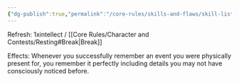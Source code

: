 ```yaml
---
{"dg-publish":true,"permalink":"/core-rules/skills-and-flaws/skill-list/intelect/rank-3/photographic-memory/"}
---
```


Refresh: 1xintellect / [[Core Rules/Character and Contests/Resting#Break\|Break]]

Effects:
Whenever you successfully remember an event you were physically present for, you remember it perfectly including details you may not have consciously noticed before.